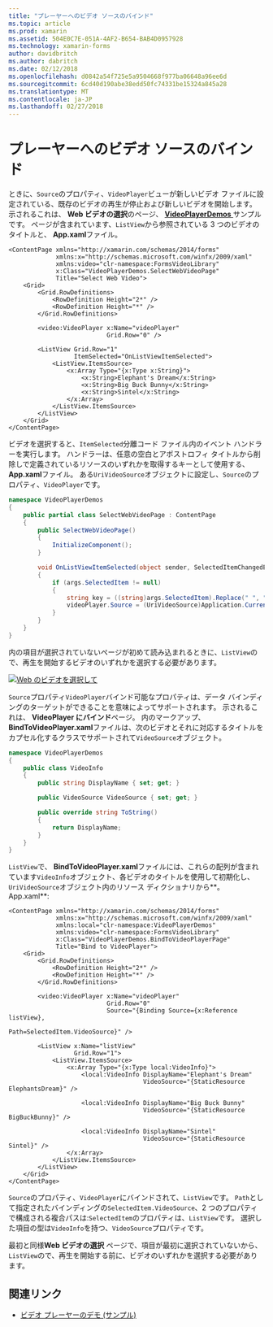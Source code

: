 ```yaml
---
title: "プレーヤーへのビデオ ソースのバインド"
ms.topic: article
ms.prod: xamarin
ms.assetid: 504E0C7E-051A-4AF2-B654-BAB4D0957928
ms.technology: xamarin-forms
author: davidbritch
ms.author: dabritch
ms.date: 02/12/2018
ms.openlocfilehash: d0842a54f725e5a9504668f977ba06648a96ee6d
ms.sourcegitcommit: 6cd40d190abe38edd50fc74331be15324a845a28
ms.translationtype: MT
ms.contentlocale: ja-JP
ms.lasthandoff: 02/27/2018
---
```

# <a name="binding-video-sources-to-the-player"></a>プレーヤーへのビデオ ソースのバインド

ときに、`Source`のプロパティ、`VideoPlayer`ビューが新しいビデオ ファイルに設定されている、既存のビデオの再生が停止および新しいビデオを開始します。 示されるこれは、 **Web ビデオの選択**のページ、 [ **VideoPlayerDemos** ](https://developer.xamarin.com/samples/xamarin-forms/customrenderers/VideoPlayerDemos/)サンプルです。 ページが含まれています、`ListView`から参照されている 3 つのビデオのタイトルと、 **App.xaml**ファイル。

```xaml
<ContentPage xmlns="http://xamarin.com/schemas/2014/forms"
             xmlns:x="http://schemas.microsoft.com/winfx/2009/xaml"
             xmlns:video="clr-namespace:FormsVideoLibrary"
             x:Class="VideoPlayerDemos.SelectWebVideoPage"
             Title="Select Web Video">
    <Grid>
        <Grid.RowDefinitions>
            <RowDefinition Height="2*" />
            <RowDefinition Height="*" />
        </Grid.RowDefinitions>
        
        <video:VideoPlayer x:Name="videoPlayer"
                           Grid.Row="0" />

        <ListView Grid.Row="1"
                  ItemSelected="OnListViewItemSelected">
            <ListView.ItemsSource>
                <x:Array Type="{x:Type x:String}">
                    <x:String>Elephant's Dream</x:String>
                    <x:String>Big Buck Bunny</x:String>
                    <x:String>Sintel</x:String>
                </x:Array>
            </ListView.ItemsSource>
        </ListView>
    </Grid>
</ContentPage>
```

ビデオを選択すると、`ItemSelected`分離コード ファイル内のイベント ハンドラーを実行します。 ハンドラーは、任意の空白とアポストロフィ タイトルから削除しで定義されているリソースのいずれかを取得するキーとして使用する、 **App.xaml**ファイル。 ある`UriVideoSource`オブジェクトに設定し、`Source`のプロパティ、`VideoPlayer`です。

```csharp
namespace VideoPlayerDemos
{
    public partial class SelectWebVideoPage : ContentPage
    {
        public SelectWebVideoPage()
        {
            InitializeComponent();
        }

        void OnListViewItemSelected(object sender, SelectedItemChangedEventArgs args)
        {
            if (args.SelectedItem != null)
            {
                string key = ((string)args.SelectedItem).Replace(" ", "").Replace("'", "");
                videoPlayer.Source = (UriVideoSource)Application.Current.Resources[key];
            }
        }
    }
}
```

内の項目が選択されていないページが初めて読み込まれるときに、`ListView`ので、再生を開始するビデオのいずれかを選択する必要があります。

[![Web のビデオを選択して](source-bindings-images/selectwebvideo-small.png "Web ビデオを選択して")](source-bindings-images/selectwebvideo-large.png "Web ビデオ を選択")

`Source`プロパティ`VideoPlayer`バインド可能なプロパティは、データ バインディングのターゲットができることを意味によってサポートされます。 示されるこれは、 **VideoPlayer にバインド**ページ。 内のマークアップ、 **BindToVideoPlayer.xaml**ファイルは、次のビデオとそれに対応するタイトルをカプセル化するクラスでサポートされて`VideoSource`オブジェクト。

```csharp
namespace VideoPlayerDemos
{
    public class VideoInfo
    {
        public string DisplayName { set; get; }

        public VideoSource VideoSource { set; get; }

        public override string ToString()
        {
            return DisplayName;
        }
    }
}
```

`ListView`で、 **BindToVideoPlayer.xaml**ファイルには、これらの配列が含まれています`VideoInfo`オブジェクト、各ビデオのタイトルを使用して初期化し、`UriVideoSource`オブジェクト内のリソース ディクショナリから**。App.xaml**:

```xaml
<ContentPage xmlns="http://xamarin.com/schemas/2014/forms"
             xmlns:x="http://schemas.microsoft.com/winfx/2009/xaml"
             xmlns:local="clr-namespace:VideoPlayerDemos"
             xmlns:video="clr-namespace:FormsVideoLibrary"
             x:Class="VideoPlayerDemos.BindToVideoPlayerPage"
             Title="Bind to VideoPlayer">
    <Grid>
        <Grid.RowDefinitions>
            <RowDefinition Height="2*" />
            <RowDefinition Height="*" />
        </Grid.RowDefinitions>

        <video:VideoPlayer x:Name="videoPlayer"
                           Grid.Row="0"
                           Source="{Binding Source={x:Reference listView},
                                            Path=SelectedItem.VideoSource}" />

        <ListView x:Name="listView"
                  Grid.Row="1">
            <ListView.ItemsSource>
                <x:Array Type="{x:Type local:VideoInfo}">
                    <local:VideoInfo DisplayName="Elephant's Dream"
                                     VideoSource="{StaticResource ElephantsDream}" />

                    <local:VideoInfo DisplayName="Big Buck Bunny"
                                     VideoSource="{StaticResource BigBuckBunny}" />

                    <local:VideoInfo DisplayName="Sintel"
                                     VideoSource="{StaticResource Sintel}" />
                </x:Array>
            </ListView.ItemsSource>
        </ListView>
    </Grid>
</ContentPage>
```

`Source`のプロパティ、`VideoPlayer`にバインドされて、`ListView`です。 `Path`として指定されたバインディングの`SelectedItem.VideoSource`、2 つのプロパティで構成される複合パスは:`SelectedItem`のプロパティは、`ListView`です。 選択した項目の型は`VideoInfo`を持つ、`VideoSource`プロパティです。

最初と同様**Web ビデオの選択** ページで、項目が最初に選択されていないから、`ListView`ので、再生を開始する前に、ビデオのいずれかを選択する必要があります。


## <a name="related-links"></a>関連リンク

- [ビデオ プレーヤーのデモ (サンプル)](https://developer.xamarin.com/samples/xamarin-forms/customrenderers/VideoPlayerDemos/)

